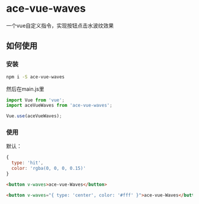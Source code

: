 # ace-vue-waves

一个vue自定义指令，实现按钮点击水波纹效果

## 如何使用

### 安装

```bash
npm i -S ace-vue-waves
```

然后在main.js里

```javascript
import Vue from 'vue';
import aceVueWaves from 'ace-vue-waves';

Vue.use(aceVueWaves);
```


### 使用

默认：
```javascript
{
  type: 'hit',
  color: 'rgba(0, 0, 0, 0.15)'
}
```

```html
<button v-waves>ace-vue-Waves</button>

<button v-waves="{ type: 'center', color: '#fff' }">ace-vue-Waves</button>
```

